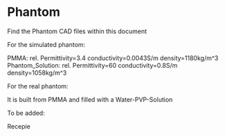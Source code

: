 # Phantom

Find the Phantom CAD files within this document

For the simulated phantom: 

PMMA:
rel. Permittivity=3.4
conductivity=0.0043S/m
density=1180kg/m^3
Phantom_Solution:
rel. Permittivity=60
conductivity=0.8S/m
density=1058kg/m^3

For the real phantom:

It is built from PMMA and filled with a Water-PVP-Solution

To be added: 

Recepie 
